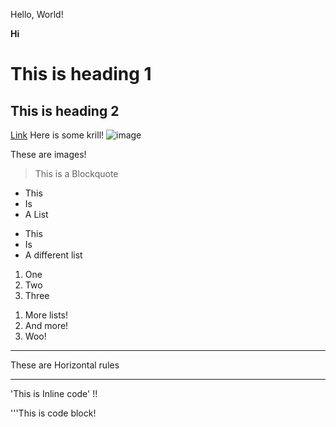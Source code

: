 Hello, World!

**Hi**
# This is heading 1
## This is heading 2

[Link](http://a.com)
Here is some krill!
![image](https://github.com/ZyanyaRios/cse15l-lab-reports/assets/105988785/8cece091-00cc-4ad9-bbfc-a2630700abdd)


These are images!

> This is a Blockquote

* This
* Is
* A List

- This
- Is
- A different list

1. One
2. Two
3. Three

1) More lists!
2) And more!
3) Woo!

---
These are Horizontal rules
***

'This is Inline code' !!


'''This is code block!


